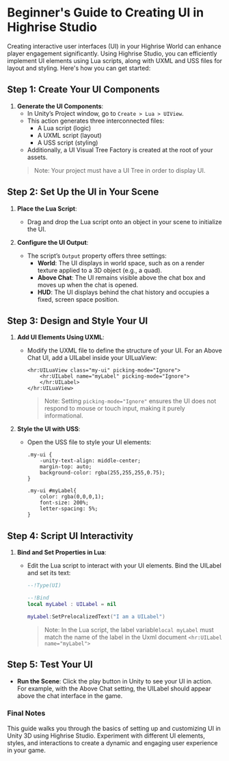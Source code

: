 # Beginner's Guide to Creating UI in Highrise Studio

Creating interactive user interfaces (UI) in your Highrise World can enhance player engagement significantly. Using Highrise Studio, you can efficiently implement UI elements using Lua scripts, along with UXML and USS files for layout and styling. Here's how you can get started:

## Step 1: Create Your UI Components

1. **Generate the UI Components**:
   - In Unity’s Project window, go to `Create > Lua > UIView`.
   - This action generates three interconnected files:
     - A Lua script (logic)
     - A UXML script (layout)
     - A USS script (styling)
   - Additionally, a UI Visual Tree Factory is created at the root of your assets.
   > Note: Your project must have a UI Tree in order to display UI.

## Step 2: Set Up the UI in Your Scene

1. **Place the Lua Script**:
   - Drag and drop the Lua script onto an object in your scene to initialize the UI.

2. **Configure the UI Output**:
   - The script’s `Output` property offers three settings:
     - **World**: The UI displays in world space, such as on a render texture applied to a 3D object (e.g., a quad).
     - **Above Chat**: The UI remains visible above the chat box and moves up when the chat is opened.
     - **HUD**: The UI displays behind the chat history and occupies a fixed, screen space position.

## Step 3: Design and Style Your UI

1. **Add UI Elements Using UXML**:
   - Modify the UXML file to define the structure of your UI. For an Above Chat UI, add a UILabel inside your UILuaView:
     ```uxml
     <hr:UILuaView class="my-ui" picking-mode="Ignore">
         <hr:UILabel name="myLabel" picking-mode="Ignore">
         </hr:UILabel>
     </hr:UILuaView>
     ```
     > Note: Setting `picking-mode="Ignore"` ensures the UI does not respond to mouse or touch input, making it purely informational.

2. **Style the UI with USS**:
   - Open the USS file to style your UI elements:
     ```uss
     .my-ui {
         -unity-text-align: middle-center;
         margin-top: auto;
         background-color: rgba(255,255,255,0.75);
     }

     .my-ui #myLabel{
         color: rgba(0,0,0,1);
         font-size: 200%;
         letter-spacing: 5%;
     }
     ```

## Step 4: Script UI Interactivity

1. **Bind and Set Properties in Lua**:
   - Edit the Lua script to interact with your UI elements. Bind the UILabel and set its text:
     ```lua
     --!Type(UI)

     --!Bind
     local myLabel : UILabel = nil

     myLabel:SetPrelocalizedText("I am a UILabel")
     ```
     
     > Note: In the Lua script, the label variable`local myLabel` must match the name of the label in the Uxml document `<hr:UILabel name="myLabel">`

## Step 5: Test Your UI

- **Run the Scene**: Click the play button in Unity to see your UI in action. For example, with the Above Chat setting, the UILabel should appear above the chat interface in the game.

### Final Notes

This guide walks you through the basics of setting up and customizing UI in Unity 3D using Highrise Studio. Experiment with different UI elements, styles, and interactions to create a dynamic and engaging user experience in your game.
